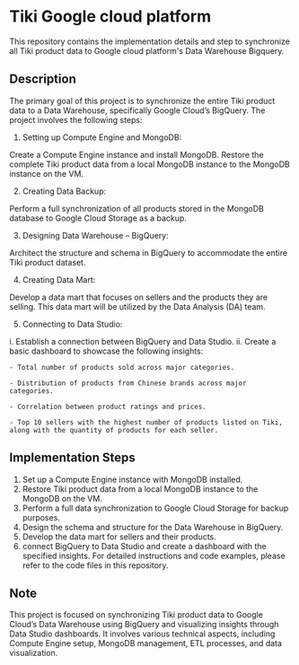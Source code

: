 # Tiki Google cloud platform
This repository contains the implementation details and step to synchronize all Tiki product data to Google cloud platform's Data Warehouse Bigquery.
## Description
The primary goal of this project is to synchronize the entire Tiki product data to a Data Warehouse, specifically Google Cloud’s BigQuery. The project involves the following steps:

1. Setting up Compute Engine and MongoDB:

Create a Compute Engine instance and install MongoDB.
Restore the complete Tiki product data from a local MongoDB instance to the MongoDB instance on the VM.

2. Creating Data Backup:

Perform a full synchronization of all products stored in the MongoDB database to Google Cloud Storage as a backup.

3. Designing Data Warehouse – BigQuery:

Architect the structure and schema in BigQuery to accommodate the entire Tiki product dataset.

4. Creating Data Mart:

Develop a data mart that focuses on sellers and the products they are selling. This data mart will be utilized by the Data Analysis (DA) team.

5. Connecting to Data Studio:

  i. Establish a connection between BigQuery and Data Studio.
  ii. Create a basic dashboard to showcase the following insights:
  
    - Total number of products sold across major categories.
    
    - Distribution of products from Chinese brands across major categories.
    
    - Correlation between product ratings and prices.
    
    - Top 10 sellers with the highest number of products listed on Tiki, along with the quantity of products for each seller.

## Implementation Steps
1. Set up a Compute Engine instance with MongoDB installed.
2. Restore Tiki product data from a local MongoDB instance to the MongoDB on the VM.
3. Perform a full data synchronization to Google Cloud Storage for backup purposes.
4. Design the schema and structure for the Data Warehouse in BigQuery.
5. Develop the data mart for sellers and their products.
6. connect BigQuery to Data Studio and create a dashboard with the specified insights.
For detailed instructions and code examples, please refer to the code files in this repository.

## Note
This project is focused on synchronizing Tiki product data to Google Cloud’s Data Warehouse using BigQuery and visualizing insights through Data Studio dashboards. It involves various technical aspects, including Compute Engine setup, MongoDB management, ETL processes, and data visualization.


